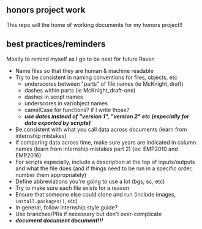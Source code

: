 ## honors project work

This repo will the home of working documents for my honors project!!

## best practices/reminders

Mostly to remind myself as I go to be neat for future Raven

* Name files so that they are human & machine readable
* Try to be consistent in naming conventions for files, objects, etc 
    + underscores between "parts" of file names (ie McKnight_draft)
    + dashes within parts (ie McKnight_draft-one)
    + dashes in script names
    + underscores in var/object names
    + camelCase for functions? if I write those?
    + ___use dates instead of "version 1", "version 2" etc (especially for data exported by scripts)___
* Be consistent with what you call data across documents (learn from internship mistakes)
* If comparing data across time, make sure years are indicated in column names (learn from internship mistakes part 2) (ex: EMP2010 and EMP2016)
* For scripts especially, include a description at the top of inputs/outputs and what the file does (and if things need to be run in a specific order, number them appropriately)
* Define abbreviations you're going to use a lot (bgs, sc, etc)
* Try to make sure each file exists for a reason
* Ensure that someone else could clone and run (include images, `install.packages()`, etc)
* In general, follow internship style guide?
* Use branches/PRs if necessary but don't over-complicate
* ___document document document!!!___ 
  
    